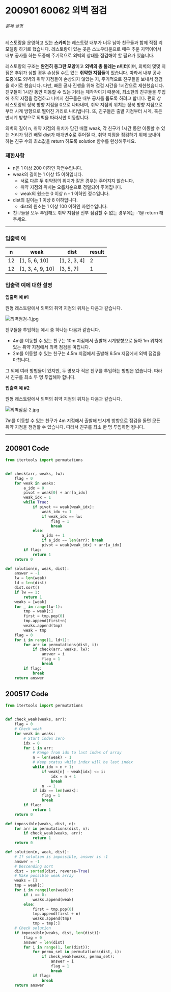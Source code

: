 # 200901 60062 외벽 점검

###### 문제 설명

레스토랑을 운영하고 있는 **스카피**는 레스토랑 내부가 너무 낡아 친구들과 함께 직접 리모델링 하기로 했습니다. 레스토랑이 있는 곳은 스노우타운으로 매우 추운 지역이어서 내부 공사를 하는 도중에 주기적으로 외벽의 상태를 점검해야 할 필요가 있습니다.

레스토랑의 구조는 **완전히 동그란 모양**이고 **외벽의 총 둘레는 n미터**이며, 외벽의 몇몇 지점은 추위가 심할 경우 손상될 수도 있는 **취약한 지점들**이 있습니다. 따라서 내부 공사 도중에도 외벽의 취약 지점들이 손상되지 않았는 지, 주기적으로 친구들을 보내서 점검을 하기로 했습니다. 다만, 빠른 공사 진행을 위해 점검 시간을 1시간으로 제한했습니다. 친구들이 1시간 동안 이동할 수 있는 거리는 제각각이기 때문에, 최소한의 친구들을 투입해 취약 지점을 점검하고 나머지 친구들은 내부 공사를 돕도록 하려고 합니다. 편의 상 레스토랑의 정북 방향 지점을 0으로 나타내며, 취약 지점의 위치는 정북 방향 지점으로부터 시계 방향으로 떨어진 거리로 나타냅니다. 또, 친구들은 출발 지점부터 시계, 혹은 반시계 방향으로 외벽을 따라서만 이동합니다.

외벽의 길이 n, 취약 지점의 위치가 담긴 배열 weak, 각 친구가 1시간 동안 이동할 수 있는 거리가 담긴 배열 dist가 매개변수로 주어질 때, 취약 지점을 점검하기 위해 보내야 하는 친구 수의 최소값을 return 하도록 solution 함수를 완성해주세요.

### 제한사항

- n은 1 이상 200 이하인 자연수입니다.
- weak의 길이는 1 이상 15 이하입니다.
  - 서로 다른 두 취약점의 위치가 같은 경우는 주어지지 않습니다.
  - 취약 지점의 위치는 오름차순으로 정렬되어 주어집니다.
  - weak의 원소는 0 이상 n - 1 이하인 정수입니다.
- dist의 길이는 1 이상 8 이하입니다.
  - dist의 원소는 1 이상 100 이하인 자연수입니다.
- 친구들을 모두 투입해도 취약 지점을 전부 점검할 수 없는 경우에는 -1을 return 해주세요.

------

### 입출력 예

| n    | weak             | dist         | result |
| ---- | ---------------- | ------------ | ------ |
| 12   | [1, 5, 6, 10]    | [1, 2, 3, 4] | 2      |
| 12   | [1, 3, 4, 9, 10] | [3, 5, 7]    | 1      |

### 입출력 예에 대한 설명

**입출력 예 #1**

원형 레스토랑에서 외벽의 취약 지점의 위치는 다음과 같습니다.

![외벽점검-1.jpg](images/1c8394ec-05e0-4b7b-a0ff-3ff9ae0cec28.jpg)

친구들을 투입하는 예시 중 하나는 다음과 같습니다.

- 4m를 이동할 수 있는 친구는 10m 지점에서 출발해 시계방향으로 돌아 1m 위치에 있는 취약 지점에서 외벽 점검을 마칩니다.
- 2m를 이동할 수 있는 친구는 4.5m 지점에서 출발해 6.5m 지점에서 외벽 점검을 마칩니다.

그 외에 여러 방법들이 있지만, 두 명보다 적은 친구를 투입하는 방법은 없습니다. 따라서 친구를 최소 두 명 투입해야 합니다.

**입출력 예 #2**

원형 레스토랑에서 외벽의 취약 지점의 위치는 다음과 같습니다.

![외벽점검-2.jpg](images/00e8eeb4-f3ec-4c18-96fb-a3b17aaf1812.jpg)

7m를 이동할 수 있는 친구가 4m 지점에서 출발해 반시계 방향으로 점검을 돌면 모든 취약 지점을 점검할 수 있습니다. 따라서 친구를 최소 한 명 투입하면 됩니다.

---

## 200901 Code

```python
from itertools import permutations


def check(arr, weaks, lw):
    flag = 0
    for weak in weaks:
        a_idx = 0
        pivot = weak[0] + arr[a_idx]
        weak_idx = 1
        while True:
            if pivot >= weak[weak_idx]:
                weak_idx += 1
                if weak_idx == lw:
                    flag = 1
                    break
            else:
                a_idx += 1
                if a_idx == len(arr): break
                pivot = weak[weak_idx] + arr[a_idx]
        if flag:
            return 1
    return 0

def solution(n, weak, dist):
    answer = -1
    lw = len(weak)
    ld = len(dist)
    dist.sort()
    if lw == 1:
        return 1
    weaks = [weak]
    for _ in range(lw-1):
        tmp = weak[:]
        first = tmp.pop(0)
        tmp.append(first+n)
        weaks.append(tmp)
        weak = tmp
    flag = 0
    for i in range(1, ld+1):
        for arr in permutations(dist, i):
            if check(arr, weaks, lw):
                answer = i
                flag = 1
                break
        if flag:
            break
    return answer
```



## 200517 Code

```python
from itertools import permutations


def check_weak(weaks, arr):
    flag = 0
    # Check weak
    for weak in weaks:
        # Start index zero
        idx = 0
        for i in arr:
            # Range from idx to last index of array
            n = len(weak) - 1
            # Keep status while index will be last index
            while idx < n + 1:
                if weak[n] - weak[idx] <= i:
                    idx = n + 1
                    break
                n -= 1
            if idx == len(weak):
                flag = 1
                break
        if flag:
            return 1
    return 0

def impossible(weaks, dist, n):
    for arr in permutations(dist, n):
        if check_weak(weaks, arr):
            return 1
    return 0

def solution(n, weak, dist):
    # If solution is impossible, answer is -1
    answer = -1
    # Descending sort
    dist = sorted(dist, reverse=True)
    # Make possible weak array
    weaks = []
    tmp = weak[:]
    for i in range(len(weak)):
        if i == 0:
            weaks.append(weak)
        else:
            first = tmp.pop(0)
            tmp.append(first + n)
            weaks.append(tmp)
            tmp = tmp[:]
    # Check solution
    if impossible(weaks, dist, len(dist)):
        flag = 0
        answer = len(dist)
        for i in range(1, len(dist)):
            for permu_set in permutations(dist, i):
                if check_weak(weaks, permu_set):
                    answer = i
                    flag = 1
                    break
            if flag:
                break
    return answer
```

